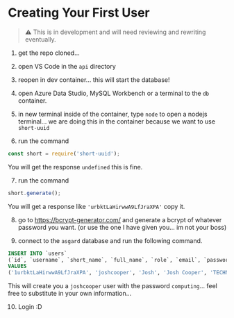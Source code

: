 # Creating Your First User

> :warning: This is in development and will need reviewing and rewriting eventually.


1. get the repo cloned...

2. open VS Code in the `api` directory

3. reopen in dev container... this will start the database!

4. open Azure Data Studio, MySQL Workbench or a terminal to the `db` container.

5. in new terminal inside of the container, type `node` to open a nodejs terminal... we are doing this in the container because we want to use `short-uuid`

6. run the command 
```ts 
const short = require('short-uuid');
```
You will get the response `undefined` this is fine.

7. run the command
```ts
short.generate();
```
You will get a response like `'urbktLaHirwwA9LfJraXPA'` copy it.

8. go to https://bcrypt-generator.com/ and generate a bcrypt of whatever password you want. (or use the one I have given you... im not your boss)

9. connect to the `asgard` database and run the following command.

```sql
INSERT INTO `users` 
(`id`, `username`, `short_name`, `full_name`, `role`, `email`, `password`, `creation_date`, `reset_token`, `reset_token_expiry`, `profile_picture_url`, `is_deleted`, `initials`, `can_login`) 
VALUES 
('1urbktLaHirwwA9LfJraXPA', 'joshcooper', 'Josh', 'Josh Cooper', 'TECHNICIAN', 'joshcooper@lincoln.ac.uk', '$2a$12$l5YP7j9UcVujD9NBzfwlk.j9f85A4Kigml24K2mhZpka2STgjZmOa', NOW(), NULL, NULL, NULL, 0, 'JC', 1);
```

This will create you a `joshcooper` user with the password `computing`... feel free to substitute in your own information...

10. Login :D